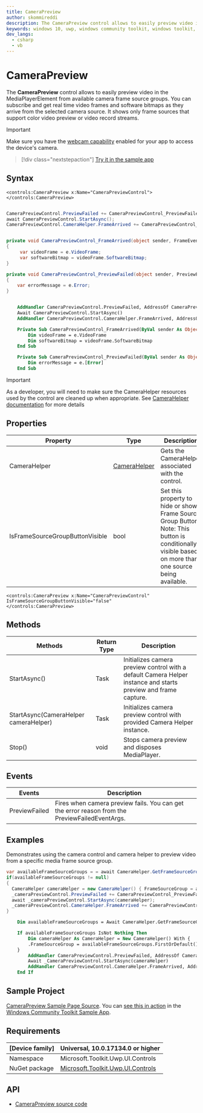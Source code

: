 ```yaml
---
title: CameraPreview
author: skommireddi
description: The CameraPreview control allows to easily preview video in the MediaPlayerElement from available camera frame source groups. You can subscribe and get real time video frames and software bitmaps as they arrive from the selected camera source. It shows only frame sources that support color video preview or video record streams.
keywords: windows 10, uwp, windows community toolkit, windows toolkit, CameraPreview, Camera, Preview, Video Frame, Software Bitmap
dev_langs:
  - csharp
  - vb
---
```


# CameraPreview

The **CameraPreview** control allows to easily preview video in the MediaPlayerElement from available camera frame source groups. You can subscribe and get real time video frames and software bitmaps as they arrive from the selected camera source. It shows only frame sources that support color video preview or video record streams.

> [!IMPORTANT]
> Make sure you have the [webcam capability](/windows/uwp/packaging/app-capability-declarations#device-capabilities) enabled for your app to access the device's camera.

> [!div class="nextstepaction"]
> [Try it in the sample app](uwpct://Controls?sample=CameraPreview)

## Syntax

```xaml
<controls:CameraPreview x:Name="CameraPreviewControl">
</controls:CameraPreview>
```

```csharp

CameraPreviewControl.PreviewFailed += CameraPreviewControl_PreviewFailed;
await CameraPreviewControl.StartAsync();
CameraPreviewControl.CameraHelper.FrameArrived += CameraPreviewControl_FrameArrived;


private void CameraPreviewControl_FrameArrived(object sender, FrameEventArgs e)
{
     var videoFrame = e.VideoFrame;
     var softwareBitmap = videoFrame.SoftwareBitmap;
}

private void CameraPreviewControl_PreviewFailed(object sender, PreviewFailedEventArgs e)
{
    var errorMessage = e.Error;
}
```

```vb

    AddHandler CameraPreviewControl.PreviewFailed, AddressOf CameraPreviewControl_PreviewFailed
    Await CameraPreviewControl.StartAsync()
    AddHandler CameraPreviewControl.CameraHelper.FrameArrived, AddressOf CameraPreviewControl_FrameArrived

    Private Sub CameraPreviewControl_FrameArrived(ByVal sender As Object, ByVal e As FrameEventArgs)
        Dim videoFrame = e.VideoFrame
        Dim softwareBitmap = videoFrame.SoftwareBitmap
    End Sub

    Private Sub CameraPreviewControl_PreviewFailed(ByVal sender As Object, ByVal e As PreviewFailedEventArgs)
        Dim errorMessage = e.[Error]
    End Sub
```

> [!IMPORTANT]
> As a developer, you will need to make sure the CameraHelper resources used by the control are cleaned up when appropriate. See [CameraHelper documentation](../helpers/CameraHelper.md) for more details

## Properties

| Property | Type | Description |
| -- | -- | -- |
| CameraHelper| [CameraHelper](../helpers/CameraHelper.md) | Gets the CameraHelper associated with the control. |
| IsFrameSourceGroupButtonVisible | bool| Set this property to hide or show Frame Source Group Button. Note: This button is conditionally visible based on more than one source being available. |

```xaml
<controls:CameraPreview x:Name="CameraPreviewControl" IsFrameSourceGroupButtonVisible="false"
</controls:CameraPreview>
```

## Methods

| Methods | Return Type | Description |
| -- | -- | -- |
| StartAsync() | Task | Initializes camera preview control with a default Camera Helper instance and starts preview and frame capture. |
| StartAsync(CameraHelper cameraHelper) | Task | Initializes camera preview control with provided Camera Helper instance. |
| Stop() | void | Stops camera preview and disposes MediaPlayer. |

## Events

| Events | Description |
| -- | -- |
| PreviewFailed | Fires when camera preview fails. You can get the error reason from the PreviewFailedEventArgs.|

## Examples

Demonstrates using the camera control and camera helper to preview video from a specific media frame source group.

```csharp
var availableFrameSourceGroups = = await CameraHelper.GetFrameSourceGroupsAsync();
if(availableFrameSourceGroups != null)
{
  CameraHelper cameraHelper = new CameraHelper() { FrameSourceGroup = availableFrameSourceGroups.FirstOrDefault() };
  _cameraPreviewControl.PreviewFailed += CameraPreviewControl_PreviewFailed;
  await _cameraPreviewControl.StartAsync(cameraHelper);
  _cameraPreviewControl.CameraHelper.FrameArrived += CameraPreviewControl_FrameArrived; 
}
```

```vb
    Dim availableFrameSourceGroups = Await CameraHelper.GetFrameSourceGroupsAsync()

    If availableFrameSourceGroups IsNot Nothing Then
        Dim cameraHelper As CameraHelper = New CameraHelper() With {
        .FrameSourceGroup = availableFrameSourceGroups.FirstOrDefault()
    }
        AddHandler CameraPreviewControl.PreviewFailed, AddressOf CameraPreviewControl_PreviewFailed
        Await _CameraPreviewControl.StartAsync(cameraHelper)
        AddHandler CameraPreviewControl.CameraHelper.FrameArrived, AddressOf CameraPreviewControl_FrameArrived
    End If
```

## Sample Project

[CameraPreview Sample Page Source](https://github.com/windows-toolkit/WindowsCommunityToolkit/tree/rel/7.0.0/Microsoft.Toolkit.Uwp.SampleApp/SamplePages/CameraPreview). You can [see this in action](uwpct://Controls?sample=CameraPreview) in the [Windows Community Toolkit Sample App](https://aka.ms/windowstoolkitapp).

## Requirements

| [Device family] | Universal, 10.0.17134.0 or higher |
| --- | --- |
| Namespace | Microsoft.Toolkit.Uwp.UI.Controls |
| NuGet package | [Microsoft.Toolkit.Uwp.UI.Controls](https://www.nuget.org/packages/Microsoft.Toolkit.Uwp.UI.Controls/) |

## API

* [CameraPreview source code](https://github.com/windows-toolkit/WindowsCommunityToolkit/tree/rel/7.0.0/Microsoft.Toolkit.Uwp.UI.Controls.Core/CameraPreview)
